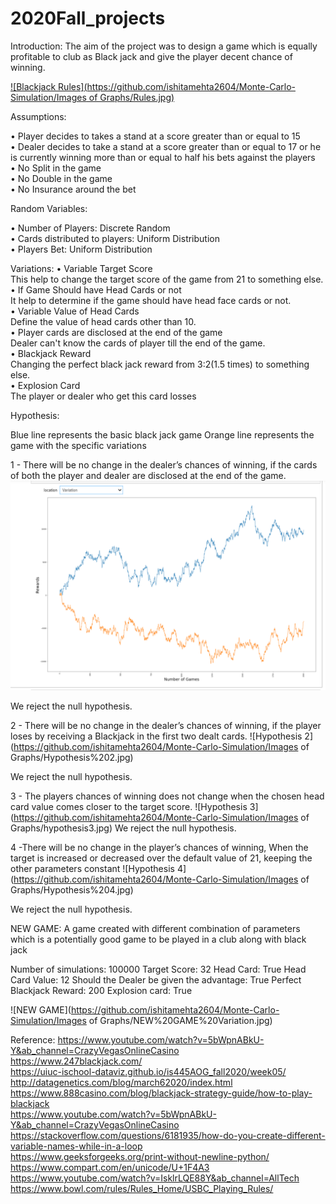 # 2020Fall_projects
Introduction:
The aim of the project was to design a game which is equally profitable to club as Black jack and give the player decent chance of winning.

[![Blackjack Rules](https://github.com/ishitamehta2604/Monte-Carlo-Simulation/Images of Graphs/Rules.jpg)]( https://www.youtube.com/watch?v=5bWpnABkU-Y&ab_channel=CrazyVegasOnlineCasino)

Assumptions:

•	Player decides to takes a stand at a score greater than or equal to 15 <br>
•	Dealer decides to take a stand at a score greater than or equal to 17 or he is currently winning more than or equal to half his bets against the players<br>
•	No Split in the game <br>
•	No Double in the game <br>
•	No Insurance around the bet

Random Variables:

•	Number of Players: Discrete Random <br>
•	Cards distributed to players: Uniform Distribution <br>
•	Players Bet: Uniform Distribution <br>

Variations:
•	Variable Target Score <BR>
This help to change the target score of the game from 21 to something else.  <BR>
•	If Game Should have Head Cards or not  <BR>
It help to determine if the game should have head face cards or not.  <BR>
•	Variable Value of Head Cards <BR>
Define the value of head cards other than 10. <BR>
•	Player cards are disclosed at the end of the game <BR>
Dealer can't know the cards of player till the end of the game. <BR>
•	Blackjack Reward <BR>
Changing the perfect black jack reward from 3:2(1.5 times) to something else.  <BR>
•	Explosion Card <BR>
The player or dealer who get this card losses <BR>

Hypothesis:

Blue line represents the basic black jack game
Orange line represents the game with the specific variations

1 - There will be no change in the dealer’s chances of winning, if the cards of both the player and dealer are disclosed at the end of the game.<br>
![Hypothesis 1](https://github.com/ishitamehta2604/Monte-Carlo-Simulation/blob/main/Images%20of%20Graphs/Hypothesis%201.png)

We reject the null hypothesis. 


2 - There will be no change in the dealer’s chances of winning, if the player loses by receiving a Blackjack in the first two dealt cards.
![Hypothesis 2](https://github.com/ishitamehta2604/Monte-Carlo-Simulation/Images of Graphs/Hypothesis%202.jpg)

We reject the null hypothesis. 

3 - The players chances of winning does not change when the chosen head card value comes closer to the target score.
![Hypothesis 3](https://github.com/ishitamehta2604/Monte-Carlo-Simulation/Images of Graphs/hypothesis3.jpg)
We reject the null hypothesis.

4 -There will be no change in the player’s chances of winning, When the target is increased or decreased over the default value of 21, keeping the other parameters constant
![Hypothesis 4](https://github.com/ishitamehta2604/Monte-Carlo-Simulation/Images of Graphs/Hypothesis%204.jpg)

We reject the null hypothesis.


NEW GAME:
A game created with different combination of parameters which is a potentially good game to be played in a club along with black jack

Number of simulations: 100000
Target Score: 32
Head Card: True
Head Card Value: 12
Should the Dealer be given the advantage: True
Perfect Blackjack Reward: 200
Explosion card: True

![NEW GAME](https://github.com/ishitamehta2604/Monte-Carlo-Simulation/Images of Graphs/NEW%20GAME%20Variation.jpg)




Reference:
https://www.youtube.com/watch?v=5bWpnABkU-Y&ab_channel=CrazyVegasOnlineCasino <br>
https://www.247blackjack.com/ <br>
https://uiuc-ischool-dataviz.github.io/is445AOG_fall2020/week05/ <br>
http://datagenetics.com/blog/march62020/index.html <br>
https://www.888casino.com/blog/blackjack-strategy-guide/how-to-play-blackjack  <br>
https://www.youtube.com/watch?v=5bWpnABkU-Y&ab_channel=CrazyVegasOnlineCasino  <br>
https://stackoverflow.com/questions/6181935/how-do-you-create-different-variable-names-while-in-a-loop  <br>
https://www.geeksforgeeks.org/print-without-newline-python/  <br>
https://www.compart.com/en/unicode/U+1F4A3  <br>
https://www.youtube.com/watch?v=IsklrLQE88Y&ab_channel=AllTech  <br>
https://www.bowl.com/rules/Rules_Home/USBC_Playing_Rules/




    
    

